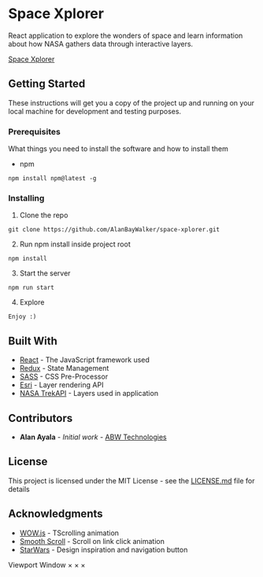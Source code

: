 # Space Xplorer

React application to explore the wonders of space and learn information about how NASA gathers data through interactive layers.

[Space Xplorer](http://spacexplorer.xyz/)

## Getting Started

These instructions will get you a copy of the project up and running on your local machine for development and testing purposes.

### Prerequisites

What things you need to install the software and how to install them

- npm

```
npm install npm@latest -g
```

### Installing

1. Clone the repo

```
git clone https://github.com/AlanBayWalker/space-xplorer.git
```

2. Run npm install inside project root

```
npm install
```

3. Start the server

```
npm run start
```

4. Explore

```
Enjoy :)
```

## Built With

* [React](https://reactjs.org/) - The JavaScript framework used
* [Redux](https://redux.js.org/) - State Management
* [SASS](https://sass-lang.com/) - CSS Pre-Processor
* [Esri](https://www.esri.com/en-us/home) - Layer rendering API
* [NASA TrekAPI](https://moontrek.jpl.nasa.gov/TrekAPI/) - Layers used in application

## Contributors

* **Alan Ayala** - *Initial work* - [ABW Technologies](http://www.abwtechnologies.com/)


## License

This project is licensed under the MIT License - see the [LICENSE.md](LICENSE.md) file for details

## Acknowledgments

* [WOW.js](https://mynameismatthieu.com/WOW/) - TScrolling animation
* [Smooth Scroll](https://github.com/cferdinandi/smooth-scroll) - Scroll on link click animation
* [StarWars](https://www.starwars.com/) - Design inspiration and navigation button


Viewport
Window
×
×
×

